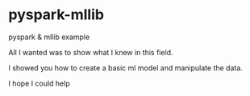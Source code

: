 # pyspark-mllib
pyspark &amp; mllib example 

All I wanted was to show what I knew in this field. 

I showed you how to create a basic ml model and manipulate the data. 

I hope I could help
